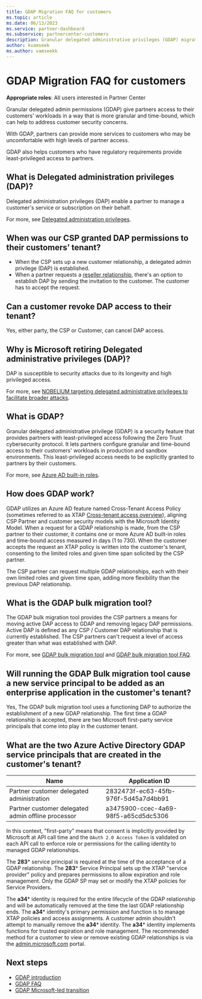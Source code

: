 ```yaml
---
title: GDAP Migration FAQ for customers
ms.topic: article
ms.date: 06/13/2023
ms.service: partner-dashboard
ms.subservice: partnercenter-customers
description: Granular delegated administrative privileges (GDAP) migration frequently asked questions for customers
author: kvamseek
ms.author: vamseekk
---
```


# GDAP Migration FAQ for customers

**Appropriate roles**: All users interested in Partner Center

Granular delegated admin permissions (GDAP) give partners access to their customers' workloads in a way that is more granular and time-bound, which can help to address customer security concerns.

With GDAP, partners can provide more services to customers who may be uncomfortable with high levels of partner access.

GDAP also helps customers who have regulatory requirements provide least-privileged access to partners.

## What is Delegated administration privileges (DAP)?

Delegated administration privileges (DAP) enable a partner to manage a customer's service or subscription on their behalf.

For more, see [Delegated administration privileges](dap-faq.md).

## When was our CSP granted DAP permissions to their customers’ tenant?

- When the CSP sets up a new customer relationship, a delegated admin privilege (DAP) is established.
- When a partner requests a [reseller relationship](customers-revoke-admin-privileges.md#invitesteps), there's an option to establish DAP by sending the invitation to the customer. The customer has to accept the request.

## Can a customer revoke DAP access to their tenant?

Yes, either party, the CSP or Customer, can cancel DAP access.

## Why is Microsoft retiring Delegated administrative privileges (DAP)?

DAP is susceptible to security attacks due to its longevity and high privileged access.

For more, see [NOBELIUM targeting delegated administrative privileges to facilitate broader attacks](https://www.microsoft.com/security/blog/2021/10/25/nobelium-targeting-delegated-administrative-privileges-to-facilitate-broader-attacks/).

## What is GDAP?

Granular delegated administrative privilege (GDAP) is a security feature that provides partners with least-privileged access following the Zero Trust cybersecurity protocol. It lets partners configure granular and time-bound access to their customers' workloads in production and sandbox environments. This least-privileged access needs to be explicitly granted to partners by their customers.

For more, see [Azure AD built-in roles](/azure/active-directory/roles/permissions-reference).

## How does GDAP work?

GDAP utilizes an Azure AD feature named Cross-Tenant Access Policy (sometimes referred to as XTAP [Cross-tenant access overview](/azure/active-directory/external-identities/cross-tenant-access-overview)), aligning CSP Partner and customer security models with the Microsoft Identity Model. When a request for a GDAP relationship is made, from the CSP partner to their customer, it contains one or more Azure AD built-in roles and time-bound access measured in days (1 to 730). When the customer accepts the request an XTAP policy is written into the customer's tenant, consenting to the limited roles and given time span solicited by the CSP partner.

The CSP partner can request multiple GDAP relationships, each with their own limited roles and given time span, adding more flexibility than the previous DAP relationship.

## What is the GDAP bulk migration tool?

The GDAP bulk migration tool provides the CSP partners a means for moving active DAP access to GDAP and removing legacy DAP permissions. Active DAP is defined as any CSP / Customer DAP relationship that is currently established. The CSP partners can't request a level of access greater than what was established with DAP.

For more, see [GDAP bulk migration tool](gdap-bulk-migration-tool.md) and [GDAP bulk migration tool FAQ](gdap-bulk-migration-tool-faq.md).

## Will running the GDAP Bulk migration tool cause a new service principal to be added as an enterprise application in the customer's tenant?

Yes, The GDAP bulk migration tool uses a functioning DAP to authorize the establishment of a new GDAP relationship. The first time a GDAP relationship is accepted, there are two Microsoft first-party service principals that come into play in the customer tenant.

## What are the two Azure Active Directory GDAP service principals that are created in the customer's tenant?

|Name |Application ID|
|---|---|
|Partner customer delegated administration|2832473f-ec63-45fb-976f-5d45a7d4bb91|
|Partner customer delegated admin offline processor|a3475900-ccec-4a69-98f5-a65cd5dc5306|

In this context, "first-party" means that consent is implicitly provided by Microsoft at API call time and the `OAuth 2.0 Access Token` is validated on each API call to enforce role or permissions for the calling identity to managed GDAP relationships.

The **283*** service principal is required at the time of the acceptance of a GDAP relationship. The **283*** Service Principal sets up the XTAP "service provider" policy and prepares permissions to allow expiration and role management. Only the GDAP SP may set or modify the XTAP policies for Service Providers.

The **a34*** identity is required for the entire lifecycle of the GDAP relationship and will be automatically removed at the time the last GDAP relationship ends. The **a34*** identity's primary permission and function is to manage XTAP policies and access assignments. A customer admin shouldn't attempt to manually remove the **a34*** identity. The **a34*** identity implements functions for trusted expiration and role management. The recommended method for a customer to view or remove existing GDAP relationships is via the [admin.microsoft.com](https://admin.microsoft.com/Adminportal/Home#/homepage) portal.

## Next steps

- [GDAP introduction](gdap-introduction.md)
- [GDAP FAQ](gdap-faq.md)
- [GDAP Microsoft-led transition](./gdap-microsoft-led-transition.md)


